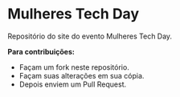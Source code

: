 # Mulheres Tech Day

Repositório do site do evento Mulheres Tech Day.

**Para contribuições:**

* Façam um fork neste repositório. 
* Façam suas alterações em sua cópia. 
* Depois enviem um Pull Request.
